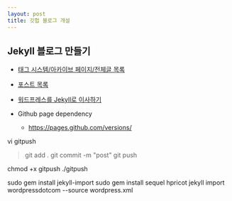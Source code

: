 ```yaml
---
layout: post
title: 깃헙 블로그 개설
---
```


## Jekyll 블로그 만들기
- [태그 시스템/아카이브 페이지/전체글 목록](http://halryang.net/tag-and-archive/)
- [포스트 목록](http://jekyllrb-ko.github.io/docs/posts/)
- [워드프레스를 Jekyll로 이사하기](http://ohyecloudy.com/pnotes/archives/moving-to-jekyll/)


- Github page dependency
  - https://pages.github.com/versions/

vi gitpush
> git add .
> git commit -m "post"
> git push

chmod +x gitpush
./gitpush

sudo gem install jekyll-import
sudo gem install sequel hpricot
jekyll import wordpressdotcom --source wordpress.xml
